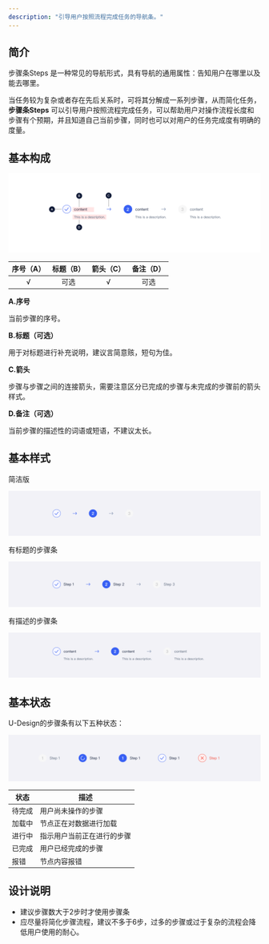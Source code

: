 ```yaml
---
description: "引导用户按照流程完成任务的导航条。"
---
```


## 简介

步骤条Steps 是一种常见的导航形式，具有导航的通用属性：告知用户在哪里以及能去哪里。

当任务较为复杂或者存在先后关系时，可将其分解成一系列步骤，从而简化任务，**步骤条Steps** 可以引导用户按照流程完成任务，可以帮助用户对操作流程长度和步骤有个预期，并且知道自己当前步骤，同时也可以对用户的任务完成度有明确的度量。




## 基本构成


![](../../../images/Steps/forms_01.png)

| 序号（A） | 标题（B） |箭头（C） |备注（D） |
| :-----: | :-----: |:-----: |:-----: |
|    √    |   可选    |  √  | 可选  |

**A.序号**

当前步骤的序号。

**B.标题（可选）**

用于对标题进行补充说明，建议言简意赅，短句为佳。

**C.箭头**

步骤与步骤之间的连接箭头，需要注意区分已完成的步骤与未完成的步骤前的箭头样式。

**D.备注（可选）**

当前步骤的描述性的词语或短语，不建议太长。




## 基本样式

简洁版

![](../../../images/Steps/styles_01.png)

有标题的步骤条

![](../../../images/Steps/styles_02.png)

有描述的步骤条

![](../../../images/Steps/styles_03.png)



## 基本状态

U-Design的步骤条有以下五种状态：

![](../../../images/Steps/states_01.png)

| 状态   | 描述                       |
| ------ | -------------------------- |
| 待完成 | 用户尚未操作的步骤         |
| 加载中 | 节点正在对数据进行加载     |
| 进行中 | 指示用户当前正在进行的步骤 |
| 已完成 | 用户已经完成的步骤         |
| 报错   | 节点内容报错               |




## 设计说明

- 建议步骤数大于2步时才使用步骤条
- 应尽量将简化步骤流程，建议不多于6步，过多的步骤或过于复杂的流程会降低用户使用的耐心。
